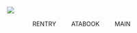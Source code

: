 ![](https://file.garden/aADASQgY3QmuIjC3/Untitled37_20250605160605.png)

‎ ‎ ‎ ‎ ‎ ‎ ‎ ‎ ‎ ‎‎ ‎ ‎ ‎ ‎  ‎ RENTRY ‎ ‎ ‎ ‎‎ ‎ ‎‎ ‎ ‎ ATABOOK‎ ‎ ‎ ‎ ‎ ‎ ‎ ‎‎ ‎  MAINㅤㅤㅤㅤㅤㅤㅤㅤㅤㅤㅤㅤ
<!--
**3OO8/3OO8** is a ✨ _special_ ✨ repository because its `README.md` (this file) appears on your GitHub profile.

Here are some ideas to get you started:

- 🔭 I’m currently working on ...
- 🌱 I’m currently learning ...
- 👯 I’m looking to collaborate on ...
- 🤔 I’m looking for help with ...
- 💬 Ask me about ...
- 📫 How to reach me: ...
- 😄 Pronouns: ...
- ⚡ Fun fact: ...
-->
